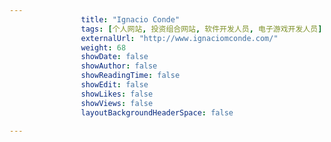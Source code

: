 ---
                title: "Ignacio Conde"
                tags: [个人网站, 投资组合网站, 软件开发人员, 电子游戏开发人员]
                externalUrl: "http://www.ignaciomconde.com/"
                weight: 68
                showDate: false
                showAuthor: false
                showReadingTime: false
                showEdit: false
                showLikes: false
                showViews: false
                layoutBackgroundHeaderSpace: false
                ---

